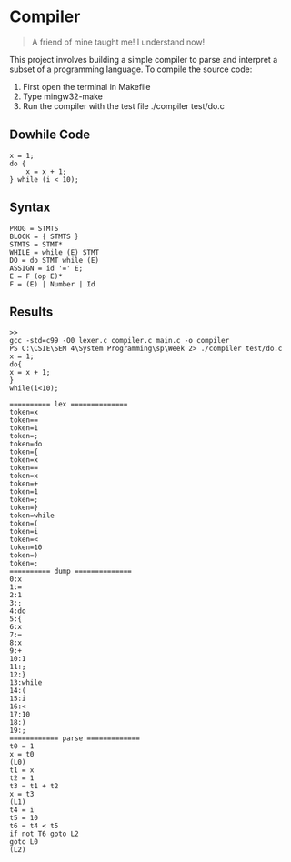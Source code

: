# Compiler
> A friend of mine taught me! I understand now!   

This project involves building a simple compiler to parse and interpret a subset of a programming language.
To compile the source code:
1. First open the terminal in Makefile
2. Type mingw32-make
3. Run the compiler with the test file ./compiler test/do.c

## Dowhile Code 
```
x = 1;
do {
    x = x + 1;
} while (i < 10);
```

## Syntax

```
PROG = STMTS
BLOCK = { STMTS }
STMTS = STMT*
WHILE = while (E) STMT
DO = do STMT while (E)
ASSIGN = id '=' E;
E = F (op E)*
F = (E) | Number | Id
```

## Results 

```PS C:\CSIE\SEM 4\System Programming\sp\Week 2> mingw32-make
>>
gcc -std=c99 -O0 lexer.c compiler.c main.c -o compiler
PS C:\CSIE\SEM 4\System Programming\sp\Week 2> ./compiler test/do.c
x = 1;
do{
x = x + 1;
}
while(i<10);

========== lex ==============      
token=x
token==
token=1
token=;
token=do
token={
token=x
token==
token=x
token=+
token=1
token=;
token=}
token=while
token=(
token=i
token=<
token=10
token=)
token=;
========== dump ==============     
0:x
1:=
2:1
3:;
4:do
5:{
6:x
7:=
8:x
9:+
10:1
11:;
12:}
13:while
14:(
15:i
16:<
17:10
18:)
19:;
============ parse =============   
t0 = 1
x = t0
(L0)
t1 = x
t2 = 1
t3 = t1 + t2
x = t3
(L1)
t4 = i
t5 = 10
t6 = t4 < t5
if not T6 goto L2
goto L0
(L2)
``` 